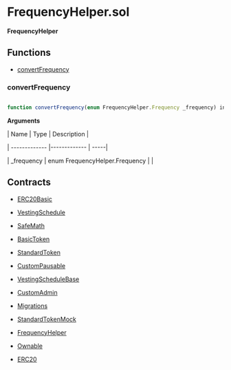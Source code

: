 ﻿# FrequencyHelper.sol

**FrequencyHelper**

## Functions

- [convertFrequency](#convertfrequency)

### convertFrequency

```js

function convertFrequency(enum FrequencyHelper.Frequency _frequency) internal

```

**Arguments**

| Name        | Type           | Description  |

| ------------- |------------- | -----|

| _frequency | enum FrequencyHelper.Frequency |  | 

## Contracts

- [ERC20Basic](ERC20Basic.md)

- [VestingSchedule](VestingSchedule.md)

- [SafeMath](SafeMath.md)

- [BasicToken](BasicToken.md)

- [StandardToken](StandardToken.md)

- [CustomPausable](CustomPausable.md)

- [VestingScheduleBase](VestingScheduleBase.md)

- [CustomAdmin](CustomAdmin.md)

- [Migrations](Migrations.md)

- [StandardTokenMock](StandardTokenMock.md)

- [FrequencyHelper](FrequencyHelper.md)

- [Ownable](Ownable.md)

- [ERC20](ERC20.md)